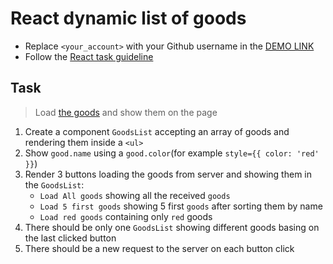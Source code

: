 # React dynamic list of goods
- Replace `<your_account>` with your Github username in the
 [DEMO LINK](https://vladgalafm.github.io/react_dynamic-list-of-goods/)
- Follow the [React task guideline](https://github.com/mate-academy/react_task-guideline#react-tasks-guideline)

## Task
> Load [the goods](https://mate.academy/students-api/goods) and show them on the page

1. Create a component `GoodsList` accepting an array of goods and rendering them inside a `<ul>`
1. Show `good.name` using a `good.color`(for example `style={{ color: 'red' }}`)
1. Render 3 buttons loading the goods from server and showing them in the `GoodsList`:
    - `Load All goods` showing all the received `goods`
    - `Load 5 first goods` showing 5 first `goods` after sorting them by name
    - `Load red goods` containing only `red` goods
1. There should be only one `GoodsList` showing different goods basing on the last clicked button
1. There should be a new request to the server on each button click
